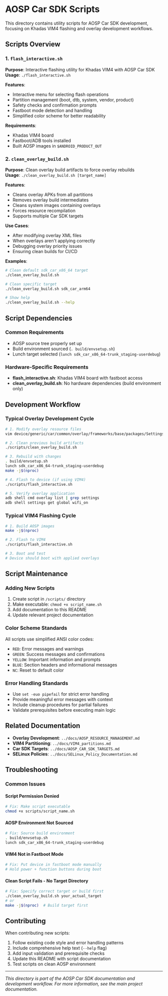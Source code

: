 # AOSP Car SDK Scripts

This directory contains utility scripts for AOSP Car SDK development, focusing on Khadas VIM4 flashing and overlay development workflows.

## Scripts Overview

### 1. `flash_interactive.sh`
**Purpose**: Interactive flashing utility for Khadas VIM4 with AOSP Car SDK  
**Usage**: `./flash_interactive.sh`

**Features**:
- Interactive menu for selecting flash operations
- Partition management (boot, dtb, system, vendor, product)  
- Safety checks and confirmation prompts
- Fastboot mode detection and handling
- Simplified color scheme for better readability

**Requirements**:
- Khadas VIM4 board
- Fastboot/ADB tools installed
- Built AOSP images in `$ANDROID_PRODUCT_OUT`

### 2. `clean_overlay_build.sh`
**Purpose**: Clean overlay build artifacts to force overlay rebuilds  
**Usage**: `./clean_overlay_build.sh [target_name]`

**Features**:
- Cleans overlay APKs from all partitions
- Removes overlay build intermediates  
- Cleans system images containing overlays
- Forces resource recompilation
- Supports multiple Car SDK targets

**Use Cases**:
- After modifying overlay XML files
- When overlays aren't applying correctly
- Debugging overlay priority issues
- Ensuring clean builds for CI/CD

**Examples**:
```bash
# Clean default sdk_car_x86_64 target
./clean_overlay_build.sh

# Clean specific target
./clean_overlay_build.sh sdk_car_arm64

# Show help
./clean_overlay_build.sh --help
```

## Script Dependencies

### Common Requirements
- AOSP source tree properly set up
- Build environment sourced (`. build/envsetup.sh`)
- Lunch target selected (`lunch sdk_car_x86_64-trunk_staging-userdebug`)

### Hardware-Specific Requirements
- **flash_interactive.sh**: Khadas VIM4 board with fastboot access
- **clean_overlay_build.sh**: No hardware dependencies (build environment only)

## Development Workflow

### Typical Overlay Development Cycle
```bash
# 1. Modify overlay resource files
vim device/generic/car/common/overlay/frameworks/base/packages/SettingsProvider/res/values/defaults.xml

# 2. Clean previous build artifacts
./scripts/clean_overlay_build.sh

# 3. Rebuild with changes
. build/envsetup.sh
lunch sdk_car_x86_64-trunk_staging-userdebug  
make -j$(nproc)

# 4. Flash to device (if using VIM4)
./scripts/flash_interactive.sh

# 5. Verify overlay application
adb shell cmd overlay list | grep settings
adb shell settings get global wifi_on
```

### Typical VIM4 Flashing Cycle  
```bash
# 1. Build AOSP images
make -j$(nproc)

# 2. Flash to VIM4
./scripts/flash_interactive.sh

# 3. Boot and test
# Device should boot with applied overlays
```

## Script Maintenance

### Adding New Scripts
1. Create script in `/scripts/` directory
2. Make executable: `chmod +x script_name.sh`
3. Add documentation to this README
4. Update relevant project documentation

### Color Scheme Standards
All scripts use simplified ANSI color codes:
- `RED`: Error messages and warnings
- `GREEN`: Success messages and confirmations  
- `YELLOW`: Important information and prompts
- `BLUE`: Section headers and informational messages
- `NC`: Reset to default color

### Error Handling Standards
- Use `set -euo pipefail` for strict error handling
- Provide meaningful error messages with context
- Include cleanup procedures for partial failures
- Validate prerequisites before executing main logic

## Related Documentation

- **Overlay Development**: `../docs/AOSP_RESOURCE_MANAGEMENT.md`
- **VIM4 Partitioning**: `../docs/VIM4_partitions.md`  
- **Car SDK Targets**: `../docs/AOSP_CAR_SDK_TARGETS.md`
- **SELinux Policies**: `../docs/SELinux_Policy_Documentation.md`

## Troubleshooting

### Common Issues

#### Script Permission Denied
```bash
# Fix: Make script executable
chmod +x scripts/script_name.sh
```

#### AOSP Environment Not Sourced
```bash
# Fix: Source build environment
. build/envsetup.sh
lunch sdk_car_x86_64-trunk_staging-userdebug
```

#### VIM4 Not in Fastboot Mode
```bash
# Fix: Put device in fastboot mode manually
# Hold power + function buttons during boot
```

#### Clean Script Fails - No Target Directory
```bash
# Fix: Specify correct target or build first
./clean_overlay_build.sh your_actual_target
# or
make -j$(nproc)  # Build target first
```

## Contributing

When contributing new scripts:

1. Follow existing code style and error handling patterns
2. Include comprehensive help text (`--help` flag)
3. Add input validation and prerequisite checks
4. Update this README with script documentation
5. Test scripts on clean AOSP environment

---

*This directory is part of the AOSP Car SDK documentation and development workflow. For more information, see the main project documentation.*

